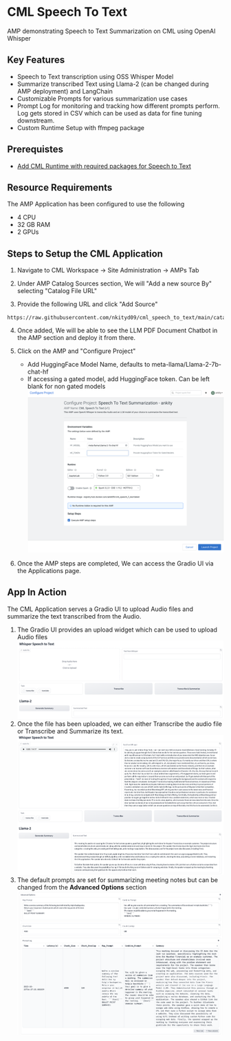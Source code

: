 # CML Speech To Text
AMP demonstrating Speech to Text Summarization on CML using OpenAI Whisper

## Key Features
- Speech to Text transcription using OSS Whisper Model
- Summarize transcribed Text using Llama-2 (can be changed during AMP deployment) and LangChain
- Customizable Prompts for various summarization use cases
- Prompt Log for monitoring and tracking how different prompts perform. Log gets stored in CSV which can be used as data for fine tuning downstream.
- Custom Runtime Setup with ffmpeg package


## Prerequistes
- [Add CML Runtime with required packages for Speech to Text](https://github.com/nkityd09/cml_speech_to_text/blob/main/prerequistes/CML_Runtime.md)

## Resource Requirements
The AMP Application has been configured to use the following
- 4 CPU
- 32 GB RAM
- 2 GPUs

## Steps to Setup the CML Application

1. Navigate to CML Workspace -> Site Administration -> AMPs Tab

2. Under AMP Catalog Sources section, We will "Add a new source By" selecting "Catalog File URL"

3. Provide the following URL and click "Add Source"
```
https://raw.githubusercontent.com/nkityd09/cml_speech_to_text/main/catalog.yaml
```

4. Once added, We will be able to see the LLM PDF Document Chatbot in the AMP section and deploy it from there.

5. Click on the AMP and "Configure Project"
   - Add HuggingFace Model Name, defaults to meta-llama/Llama-2-7b-chat-hf
   - If accessing a gated model, add HuggingFace token. Can be left blank for non gated models
![Configuring AMP](images/configuring_amp.png)

6. Once the AMP steps are completed, We can access the Gradio UI via the Applications page.

## App In Action

The CML Application serves a Gradio UI to upload Audio files and summarize the text transcribed from the Audio.

1. The Gradio UI provides an upload widget which can be used to upload Audio files
   ![Application UI](images/application_ui.png)
2. Once the file has been uploaded, we can either Transcribe the audio file or Transcribe and Summarize its text.
   ![Application run](images/application_run.png)
3. The default prompts are set for summarizing meeting notes but can be changed from the **Advanced Options** section
   ![Advanced Options](images/advanced_options.png)



